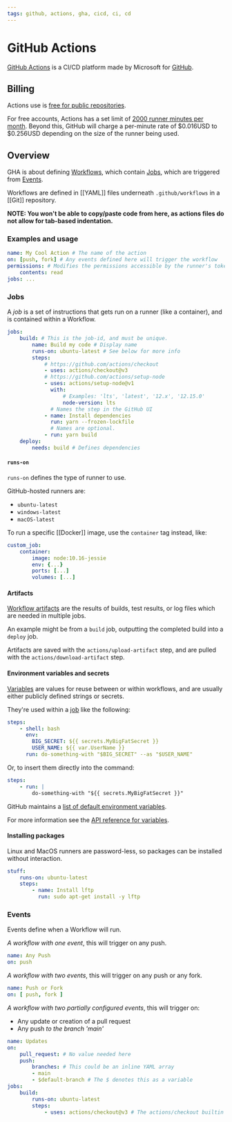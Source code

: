 ```yaml
---
tags: github, actions, gha, cicd, ci, cd
---
```


# GitHub Actions

[GitHub Actions](https://docs.github.com/en/actions) is a CI/CD platform made by Microsoft for [GitHub](https://github.com/).

## Billing

Actions use is [free for public repositories](https://docs.github.com/en/actions/learn-github-actions/usage-limits-billing-and-administration#about-billing-for-github-actions).

For free accounts, Actions has a set limit of [2000 runner minutes per month](https://docs.github.com/en/billing/managing-billing-for-github-actions/about-billing-for-github-actions#included-storage-and-minutes).
Beyond this, GitHub will charge a per-minute rate of $0.016USD to $0.256USD depending on the size of the runner being used.

## Overview

GHA is about defining [Workflows](https://docs.github.com/en/actions/using-workflows/about-workflows), which contain [Jobs](https://docs.github.com/en/actions/using-jobs/using-jobs-in-a-workflow), which are triggered from [Events](https://docs.github.com/en/actions/using-workflows/triggering-a-workflow).

Workflows are defined in [[YAML]] files underneath `.github/workflows` in a [[Git]] repository.

**NOTE: You won't be able to copy/paste code from here, as actions files do not allow for tab-based indentation.**

### Examples and usage

```yaml
name: My Cool Action # The name of the action
on: [push, fork] # Any events defined here will trigger the workflow
permissions: # Modifies the permissions accessible by the runner's token
	contents: read
jobs: ...
```

### Jobs

A *job* is a set of instructions that gets run on a runner (like a container), and is contained within a Workflow.

```yaml
jobs:
	build: # This is the job-id, and must be unique.
		name: Build my code # Display name
		runs-on: ubuntu-latest # See below for more info
		steps:
			# https://github.com/actions/checkout
			- uses: actions/checkout@v3
			# https://github.com/actions/setup-node
			- uses: actions/setup-node@v1
			  with:
				  # Examples: 'lts', 'latest', '12.x', '12.15.0'
				  node-version: lts
			  # Names the step in the GitHub UI
			- name: Install dependencies
			  run: yarn --frozen-lockfile
			  # Names are optional.
			- run: yarn build
	deploy:
		needs: build # Defines dependencies
```

#### `runs-on`

`runs-on` defines the type of runner to use.

GitHub-hosted runners are:
- `ubuntu-latest`
- `windows-latest`
- `macOS-latest`

To run a specific [[Docker]] image, use the `container` tag instead, like:
```yaml
custom_job:
	container:
		image: node:10.16-jessie
		env: {...}
		ports: [...]
		volumes: [...]
```

#### Artifacts

[Workflow artifacts](https://docs.github.com/en/actions/using-workflows/storing-workflow-data-as-artifacts#about-workflow-artifacts) are the results of builds, test results, or log files which are needed in multiple jobs.

An example might be from a `build` job, outputting the completed build into a `deploy` job.

Artifacts are saved with the `actions/upload-artifact` step, and are pulled with the `actions/download-artifact` step.

#### Environment variables and secrets

[Variables](https://docs.github.com/en/actions/learn-github-actions/variables#about-variables) are values for reuse between or within workflows, and are usually either publicly defined strings or secrets.

They're used within a [job](#Jobs) like the following:
```yaml
steps:
	- shell: bash
	  env:
		BIG_SECRET: ${{ secrets.MyBigFatSecret }}
		USER_NAME: ${{ var.UserName }}
	  run: do-something-with "$BIG_SECRET" --as "$USER_NAME"
```

Or, to insert them directly into the command:
```yaml
steps:
	- run: |
		do-something-with "${{ secrets.MyBigFatSecret }}"
```

GitHub maintains a [list of default environment variables](https://docs.github.com/en/actions/learn-github-actions/variables#default-environment-variables).

For more information see the [API reference for variables](https://docs.github.com/en/rest/actions/variables?apiVersion=2022-11-28).

#### Installing packages

Linux and MacOS runners are password-less, so packages can be installed without interaction.

```yaml
stuff:
	runs-on: ubuntu-latest
	steps:
		- name: Install lftp
		  run: sudo apt-get install -y lftp
```

### Events

Events define when a Workflow will run.

*A workflow with one event*, this will trigger on any push.
```yaml
name: Any Push
on: push
```

*A workflow with two events*, this will trigger on any push or any fork.
```yaml
name: Push or Fork
on: [ push, fork ]
```

*A workflow with two partially configured events*, this will trigger on:
- Any update or creation of a pull request
- Any push *to the branch 'main'*
```yaml
name: Updates
on:
	pull_request: # No value needed here
	push:
		branches: # This could be an inline YAML array
		- main
		- $default-branch # The $ denotes this as a variable
jobs:
	build:
		runs-on: ubuntu-latest
		steps:
			- uses: actions/checkout@v3 # The actions/checkout builtin
```
